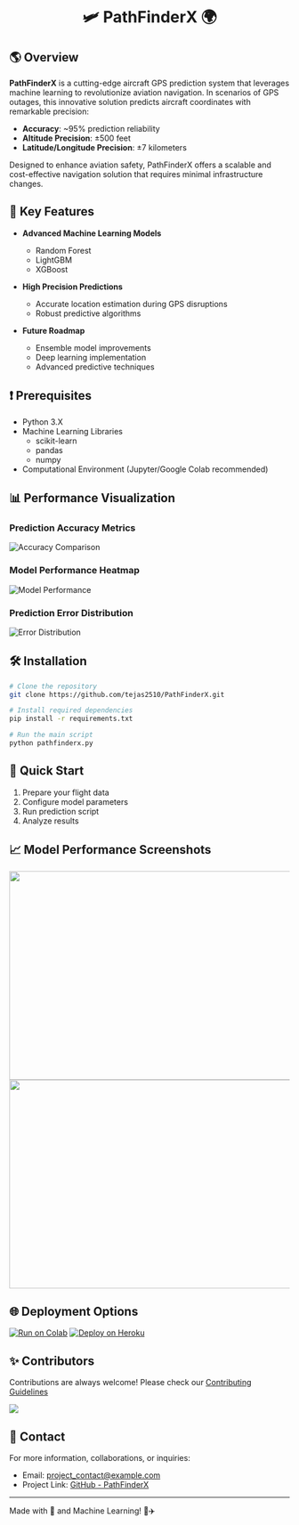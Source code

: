 # <p align="center">🛩️ PathFinderX 🌍</p>

## 🌎 Overview

**PathFinderX** is a cutting-edge aircraft GPS prediction system that leverages machine learning to revolutionize aviation navigation. In scenarios of GPS outages, this innovative solution predicts aircraft coordinates with remarkable precision:

- **Accuracy**: ~95% prediction reliability
- **Altitude Precision**: ±500 feet
- **Latitude/Longitude Precision**: ±7 kilometers

Designed to enhance aviation safety, PathFinderX offers a scalable and cost-effective navigation solution that requires minimal infrastructure changes.

## 🚀 Key Features

- **Advanced Machine Learning Models**
  - Random Forest
  - LightGBM
  - XGBoost

- **High Precision Predictions**
  - Accurate location estimation during GPS disruptions
  - Robust predictive algorithms

- **Future Roadmap**
  - Ensemble model improvements
  - Deep learning implementation
  - Advanced predictive techniques

## ❗ Prerequisites

- Python 3.X
- Machine Learning Libraries
  - scikit-learn
  - pandas
  - numpy
- Computational Environment (Jupyter/Google Colab recommended)

## 📊 Performance Visualization

### Prediction Accuracy Metrics
![Accuracy Comparison](/path/to/accuracy_chart.png)

### Model Performance Heatmap
![Model Performance](/path/to/performance_heatmap.png)

### Prediction Error Distribution
![Error Distribution](/path/to/error_distribution.png)

## 🛠️ Installation

```bash
# Clone the repository
git clone https://github.com/tejas2510/PathFinderX.git

# Install required dependencies
pip install -r requirements.txt

# Run the main script
python pathfinderx.py
```

## 🚀 Quick Start

1. Prepare your flight data
2. Configure model parameters
3. Run prediction script
4. Analyze results

## 📈 Model Performance Screenshots

<img src="/path/to/prediction_screenshot1.png" width="600" height="375">
<img src="/path/to/prediction_screenshot2.png" width="600" height="375">

## 🌐 Deployment Options

[![Run on Colab](https://colab.research.google.com/assets/colab-badge.svg)](https://colab.research.google.com/your-notebook-link)
[![Deploy on Heroku](https://www.herokucdn.com/deploy/button.svg)](https://heroku.com/deploy?template=https://github.com/tejas2510/PathFinderX)

## ✨ Contributors

Contributions are always welcome! Please check our [Contributing Guidelines](/CONTRIBUTING.md)

<a href="https://github.com/tejas2510/PathFinderX/graphs/contributors">
  <img src="https://contrib.rocks/image?repo=tejas2510/PathFinderX" />
</a>

## 📧 Contact

For more information, collaborations, or inquiries:
- Email: [project_contact@example.com](mailto:project_contact@example.com)
- Project Link: [GitHub - PathFinderX](https://github.com/tejas2510/PathFinderX)

---

Made with 💖 and Machine Learning! 🤖✈️
